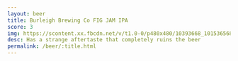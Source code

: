 ```yaml
---
layout: beer
title: Burleigh Brewing Co FIG JAM IPA
score: 3
img: https://scontent.xx.fbcdn.net/v/t1.0-0/p480x480/10393668_10153656863593745_2358385457397680268_n.jpg?oh=78ca0fcf74d69b21609b17cb82c7b5ce&oe=58CD9D5C
desc: Has a strange aftertaste that completely ruins the beer
permalink: /beer/:title.html
---
```

